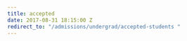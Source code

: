 ```yaml
---
title: accepted
date: 2017-08-31 18:15:00 Z
redirect_to: "/admissions/undergrad/accepted-students "
---
```


